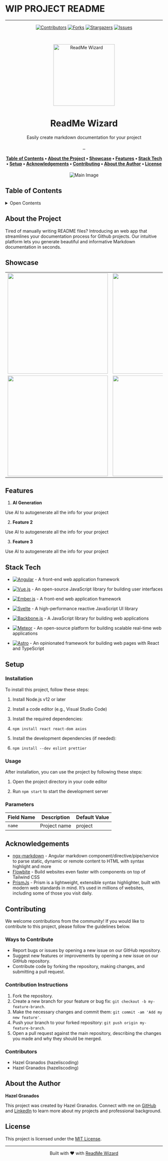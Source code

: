 # WIP PROJECT README

---

<p align="center">
<a href="https://github.com/hazeliscoding/readme-wizard/graphs/contributors"><img src="https://img.shields.io/github/contributors/hazeliscoding/readme-wizard.svg?style=for-the-badge" alt="Contributors"></a>
<a href="https://github.com/hazeliscoding/readme-wizard/network/members"><img src="https://img.shields.io/github/forks/hazeliscoding/readme-wizard.svg?style=for-the-badge" alt="Forks"></a>
<a href="https://github.com/hazeliscoding/readme-wizard/stargazers"><img src="https://img.shields.io/github/stars/hazeliscoding/readme-wizard.svg?style=for-the-badge" alt="Stargazers"></a>
<a href="https://github.com/hazeliscoding/readme-wizard/issues"><img src="https://img.shields.io/github/issues/hazeliscoding/readme-wizard.svg?style=for-the-badge" alt="Issues"></a></p><br/>


<div align="center">

<a href="https//:url.com" target="_blank" title="Go to https//:url.com website"><img width="196px" alt="ReadMe Wizard" src="https://api.lorem.space/image/game?w=200&h=200"></a>

<a name="readme-top"></a>

# ReadMe Wizard

Easily create markdown documentation for your project

</div>


<p align="center">
            <a aria-label="NPM Version" href="https://www.npmjs.com/package/http-status-utility">
            <img alt="" src="https://img.shields.io/npm/v/http-status-utility.svg?label=NPM&logo=npm&style=for-the-badge&color=0470FF&logoColor=white">
          </a>
            <a aria-label="NPM Download Count" href="https://www.npmjs.com/package/http-status-utility">
            <img alt="" src="https://img.shields.io/npm/dt/http-status-utility?label=Downloads&style=for-the-badge&color=67ACF3">
          </a>
            <a aria-label="palm-api Size" href="https://www.npmjs.com/package/http-status-utility">
            <img alt="" src="https://img.shields.io/bundlephobia/minzip/http-status-utility?style=for-the-badge&color=F9DBBC">
          </a>
          </p>

<div align="center"><h4><a href="#table-of-contents">Table of Contents</a> • <a href="#about-the-project">About the Project</a> • <a href="#showcase">Showcase</a> • <a href="#features">Features</a> • <a href="#stack-tech">Stack Tech</a> • <a href="#setup">Setup</a> • <a href="#acknowledgements">Acknowledgements</a> • <a href="#contributing">Contributing</a> • <a href="#about-the-author">About the Author</a> • <a href="#license">License</a></h4></div>

<p align="center"><img src="https://api.lorem.space/image/game?w=300&h=300" alt="Main Image"/></p>

## Table of Contents

 <details>
<summary>Open Contents</summary>

- [ReadMe Wizard](#readme-wizard)
    - [About the Project](#about-the-project)
    - [Showcase](#showcase)
    - [Features](#features)
    - [Stack Tech](#stack-tech)
    - [Setup](#setup)
        - [Installation](#installation)
        - [Usage](#usage)
        - [Parameters](#parameters)
    - [Acknowledgements](#acknowledgements)
    - [Contributing](#contributing)
        - [Ways to Contribute](#ways-to-contribute)
        - [Contribution Instructions](#contribution-instructions)
        - [Contributors](#contributors)
    - [About the Author](#about-the-author)
    - [License](#license)

</details>

## About the Project

Tired of manually writing README files? Introducing an web app that streamlines your documentation process for Github
projects. Our intuitive platform lets you generate beautiful and informative Markdown documentation in seconds.

## Showcase

 <center>

<table>
<tr>
<td><a href="https://placehold.co/200x200"><img width="320" src="https://placehold.co/200x200"></a></td>
<td><a href="https://placehold.co/200x200"><img width="320" src="https://placehold.co/200x200"></a></td>
</tr>
<tr>
<td><a href="https://placehold.co/200x200"><img width="320" src="https://placehold.co/200x200"></a></td>
<td><a href="https://placehold.co/200x200"><img width="320" src="https://placehold.co/200x200"></a></td>
</tr>
</table>

</center>

## Features

1. **AI Generation**

Use AI to autogenerate all the info for your project

2. **Feature 2**

Use AI to autogenerate all the info for your project

3. **Feature 3**

Use AI to autogenerate all the info for your project

## Stack Tech

- [![Angular][Angular-badge]][Angular-url] - A front-end web application framework

[Angular-badge]: https://img.shields.io/badge/Angular-DD0031?style=for-the-badge&logo=angular

[Angular-url]: https://www.typescriptlang.org/}

- [![Vue.js][Vue.js-badge]][Vue.js-url] - An open-source JavaScript library for building user interfaces

[Vue.js-badge]: https://img.shields.io/badge/Vue.js-41B883?style=for-the-badge&logo=vue

[Vue.js-url]: https://www.typescriptlang.org/}

- [![Ember.js][Ember.js-badge]][Ember.js-url] - A front-end web application framework

[Ember.js-badge]: https://img.shields.io/badge/Ember.js-E04E39?style=for-the-badge&logo=ember

[Ember.js-url]: https://www.typescriptlang.org/}

- [![Svelte][Svelte-badge]][Svelte-url] - A high-performance reactive JavaScript UI library

[Svelte-badge]: https://img.shields.io/badge/Svelte-FF3E00?style=for-the-badge&logo=svelte

[Svelte-url]: https://www.typescriptlang.org/}

- [![Backbone.js][Backbone.js-badge]][Backbone.js-url] - A JavaScript library for building web applications

[Backbone.js-badge]: https://img.shields.io/badge/Backbone.js-0071B5?style=for-the-badge&logo=backbone

[Backbone.js-url]: https://www.typescriptlang.org/}

- [![Meteor][Meteor-badge]][Meteor-url] - An open-source platform for building scalable real-time web applications

[Meteor-badge]: https://img.shields.io/badge/Meteor-DE4F4F?style=for-the-badge&logo=meteor

[Meteor-url]: https://www.typescriptlang.org/}

- [![Astro][Astro-badge]][Astro-url] - An opinionated framework for building web pages with React and TypeScript

[Astro-badge]: https://img.shields.io/badge/Astro-FF5D01?style=for-the-badge&logo=astro

[Astro-url]: https://www.typescriptlang.org/}

## Setup

### Installation

To install this project, follow these steps:

1. Install Node.js v12 or later

2. Install a code editor (e.g., Visual Studio Code)

3. Install the required dependencies:

4. `npm install react react-dom axios`

5. Install the development dependencies (if needed):

6. `npm install --dev eslint prettier`

### Usage

After installation, you can use the project by following these steps:

1. Open the project directory in your code editor

2. Run `npm start` to start the development server

### Parameters

| Field Name | Description  | Default Value |
|------------|--------------|---------------|
| `name`     | Project name | project       |

## Acknowledgements

- [ngx-markdown](https://www.npmjs.com/package/ngx-markdown) - Angular markdown component/directive/pipe/service to
  parse static, dynamic or remote content to HTML with syntax highlight and more
- [Flowbite](https://flowbite.com/) - Build websites even faster with components on top of Tailwind CSS
- [PrismJs](https://prismjs.com/) - Prism is a lightweight, extensible syntax highlighter, built with modern web
  standards in mind. It’s used in millions of websites, including some of those you visit daily.

## Contributing

We welcome contributions from the community! If you would like to contribute to this project, please follow the
guidelines below.

### Ways to Contribute

- Report bugs or issues by opening a new issue on our GitHub repository.
- Suggest new features or improvements by opening a new issue on our GitHub repository.
- Contribute code by forking the repository, making changes, and submitting a pull request.

### Contribution Instructions

1. Fork the repository.
2. Create a new branch for your feature or bug fix: `git checkout -b my-feature-branch`.
3. Make the necessary changes and commit them: `git commit -am 'Add my new feature'`.
4. Push your branch to your forked repository: `git push origin my-feature-branch`.
5. Open a pull request against the main repository, describing the changes you made and why they should be merged.

### Contributors

- Hazel Granados (hazeliscoding)
- Hazel Granados (hazeliscoding)

## About the Author

**Hazel Granados**

This project was created by Hazel Granados. Connect with me on [GitHub](https://github.com/https://github.com/hazeliscoding)
and [LinkedIn](https://www.linkedin.com/in/https://www.linkedin.com/in/hazelgranados/) to learn more about my projects and
professional background.

## License

This project is licensed under the [MIT License](https://opensource.org/licenses/MIT).


---
 <div align="center">Built with ❤️ with <a href="https://github.com/hazeliscoding/readme-wizard">ReadMe Wizard</a></div>

